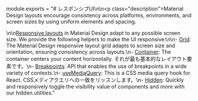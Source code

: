 module.exports = "# レスポンシブUI\n\n<p class=\"description\">Material Design layouts encourage consistency across platforms, environments, and screen sizes by using uniform elements and spacing.</p>\n\n[Responsive layouts](https://material.io/design/layout/responsive-layout-grid.html) in Material Design adapt to any possible screen size. We provide the following helpers to make the UI responsive:\n\n- [Grid](/components/grid/): The Material Design responsive layout grid adapts to screen size and orientation, ensuring consistency across layouts.\n- [Container](/components/container/): The container centers your content horizontally. それが最も基本的なレイアウト要素です。\n- [Breakpoints](/customization/breakpoints/): API that enables the use of breakpoints in a wide variety of contexts.\n- [useMediaQuery](/components/use-media-query/): This is a CSS media query hook for React. CSSメディアクエリへの一致をリッスンします。\n- [Hidden](/components/hidden/): Quickly and responsively toggle the visibility value of components and more with our hidden utilities."